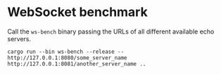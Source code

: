 # WebSocket benchmark

Call the `ws-bench` binary passing the URLs of all different available echo servers.

```
cargo run --bin ws-bench --release -- http://127.0.0.1:8080/some_server_name http://127.0.0.1:8081/another_server_name ..
```